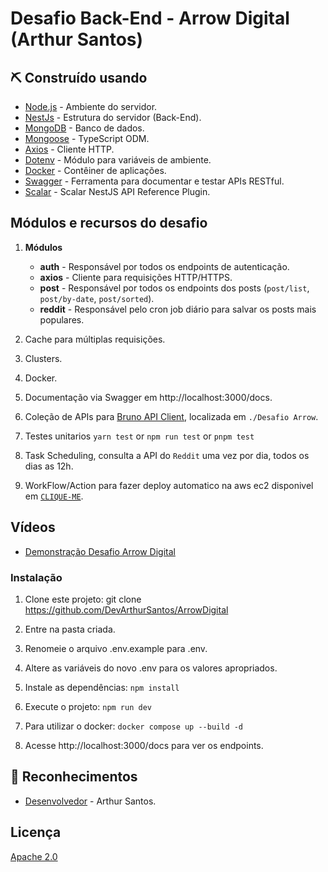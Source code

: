 # Desafio Back-End - Arrow Digital (Arthur Santos)

## ⛏️ Construído usando

- [Node.js](https://nodejs.org/en/) - Ambiente do servidor.
- [NestJs](https://nestjs.com/) - Estrutura do servidor (Back-End).
- [MongoDB](https://www.mongodb.com/) - Banco de dados.
- [Mongoose](https://mongoosejs.com/) - TypeScript ODM.
- [Axios](https://axios-http.com/ptbr/docs/intro) - Cliente HTTP.
- [Dotenv](https://www.npmjs.com/package/dotenv) - Módulo para variáveis de ambiente.
- [Docker](https://www.docker.com/) - Contêiner de aplicações.
- [Swagger](https://swagger.io/) - Ferramenta para documentar e testar APIs RESTful.
- [Scalar](https://www.npmjs.com/package/@scalar/nestjs-api-reference) - Scalar NestJS API Reference Plugin.

## Módulos e recursos do desafio

1. **Módulos**
   - **auth**     - Responsável por todos os endpoints de autenticação.
   - **axios**    - Cliente para requisições HTTP/HTTPS.
   - **post**     - Responsável por todos os endpoints dos posts (`post/list`, `post/by-date`, `post/sorted`).
   - **reddit**   - Responsável pelo cron job diário para salvar os posts mais populares.

2. Cache para múltiplas requisições.

3. Clusters.

4. Docker.

5. Documentação via Swagger em http://localhost:3000/docs.

6. Coleção de APIs para [Bruno API Client](https://www.usebruno.com/), localizada em `./Desafio Arrow`.

7. Testes unitarios `yarn test` or `npm run test` or `pnpm test`

8. Task Scheduling, consulta a API do `Reddit` uma vez por dia, todos os dias as 12h.

9. WorkFlow/Action para fazer deploy automatico na aws ec2 disponivel em [`CLIQUE-ME`](http://ec2-18-234-254-92.compute-1.amazonaws.com:3000/docs).


## Vídeos

- [Demonstração Desafio Arrow Digital](https://youtu.be/_TlXMmUYJSo)

### Instalação

1. Clone este projeto:
   git clone https://github.com/DevArthurSantos/ArrowDigital

2. Entre na pasta criada.

3. Renomeie o arquivo .env.example para .env.

4. Altere as variáveis do novo .env para os valores apropriados.

5. Instale as dependências: `npm install`

6. Execute o projeto: `npm run dev`

7. Para utilizar o docker: `docker compose up --build -d`

8. Acesse http://localhost:3000/docs para ver os endpoints.

## 🎉 Reconhecimentos

- [Desenvolvedor](https://github.com/DevArthurSantos) - Arthur Santos.

## Licença
[Apache 2.0](https://choosealicense.com/licenses/apache-2.0/)
